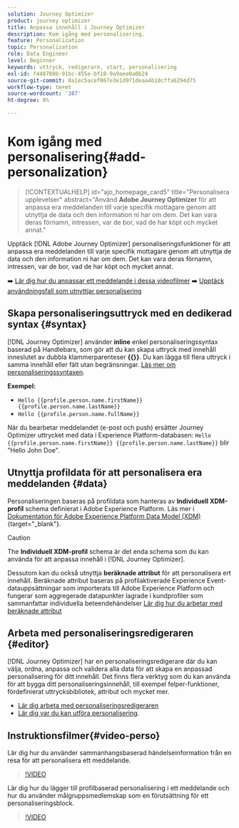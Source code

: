 ```yaml
---
solution: Journey Optimizer
product: journey optimizer
title: Anpassa innehåll i Journey Optimizer
description: Kom igång med personalisering.
feature: Personalization
topic: Personalization
role: Data Engineer
level: Beginner
keywords: uttryck, redigerare, start, personalisering
exl-id: f448780b-91bc-455e-bf10-9a9aee0a0b24
source-git-commit: 8a1ec5acef067e3e1d971deaa4b10cffa6294d75
workflow-type: tm+mt
source-wordcount: '387'
ht-degree: 0%

---
```


# Kom igång med personalisering{#add-personalization}

>[!CONTEXTUALHELP]
>id="ajo_homepage_card5"
>title="Personalisera upplevelser"
>abstract="Använd **Adobe Journey Optimizer** för att anpassa era meddelanden till varje specifik mottagare genom att utnyttja de data och den information ni har om dem. Det kan vara deras förnamn, intressen, var de bor, vad de har köpt och mycket annat."

Upptäck [!DNL Adobe Journey Optimizer] personaliseringsfunktioner för att anpassa era meddelanden till varje specifik mottagare genom att utnyttja de data och den information ni har om dem. Det kan vara deras förnamn, intressen, var de bor, vad de har köpt och mycket annat.

➡️ [Lär dig hur du anpassar ett meddelande i dessa videofilmer](#video-perso)
➡️ [Upptäck användningsfall som utnyttjar personalisering](personalization-use-case.md)

## Skapa personaliseringsuttryck med en dedikerad syntax {#syntax}

[!DNL Journey Optimizer] använder **inline** enkel personaliseringssyntax baserad på Handlebars, som gör att du kan skapa uttryck med innehåll inneslutet av dubbla klammerparenteser **{{}}**. Du kan lägga till flera uttryck i samma innehåll eller fält utan begränsningar. [Läs mer om personaliseringssyntaxen](personalization-syntax.md).

**Exempel:**

* `Hello {{profile.person.name.firstName}} {{profile.person.name.lastName}}`
* `Hello {{profile.person.name.fullName}}`

När du bearbetar meddelandet (e-post och push) ersätter Journey Optimizer uttrycket med data i Experience Platform-databasen:  `Hello {{profile.person.name.firstName}} {{profile.person.name.lastName}}` blir &quot;Hello John Doe&quot;.

## Utnyttja profildata för att personalisera era meddelanden {#data}

Personaliseringen baseras på profildata som hanteras av **Individuell XDM-profil** schema definierat i Adobe Experience Platform. Läs mer i [Dokumentation för Adobe Experience Platform Data Model (XDM)](https://experienceleague.adobe.com/docs/experience-platform/xdm/home.html?lang=sv){target="_blank"}.

>[!CAUTION]
>The **Individuell XDM-profil** schema är det enda schema som du kan använda för att anpassa innehåll i [!DNL Journey Optimizer].

Dessutom kan du också utnyttja **beräknade attribut** för att personalisera ert innehåll. Beräknade attribut baseras på profilaktiverade Experience Event-datauppsättningar som importerats till Adobe Experience Platform och fungerar som aggregerade datapunkter lagrade i kundprofiler som sammanfattar individuella beteendehändelser [Lär dig hur du arbetar med beräknade attribut](../audience/computed-attributes.md)

## Arbeta med personaliseringsredigeraren {#editor}

[!DNL Journey Optimizer] har en personaliseringsredigerare där du kan välja, ordna, anpassa och validera alla data för att skapa en anpassad personalisering för ditt innehåll. Det finns flera verktyg som du kan använda för att bygga ditt personaliseringsinnehåll, till exempel felper-funktioner, fördefinierat uttrycksbibliotek, attribut och mycket mer.

* [Lär dig arbeta med personaliseringsredigeraren](personalization-build-expressions.md)
* [Lär dig var du kan utföra personalisering](personalization-contexts.md).

## Instruktionsfilmer{#video-perso}

Lär dig hur du använder sammanhangsbaserad händelseinformation från en resa för att personalisera ett meddelande.

>[!VIDEO](https://video.tv.adobe.com/v/334165?quality=12)

Lär dig hur du lägger till profilbaserad personalisering i ett meddelande och hur du använder målgruppsmedlemskap som en förutsättning för ett personaliseringsblock.

>[!VIDEO](https://video.tv.adobe.com/v/334078?quality=12)

